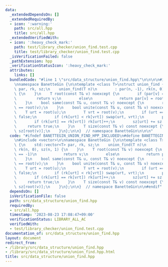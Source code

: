 ```yaml
---
data:
  _extendedDependsOn: []
  _extendedRequiredBy:
  - icon: ':warning:'
    path: src/all.hpp
    title: src/all.hpp
  _extendedVerifiedWith:
  - icon: ':heavy_check_mark:'
    path: test/library_checker/union_find.test.cpp
    title: test/library_checker/union_find.test.cpp
  _isVerificationFailed: false
  _pathExtension: hpp
  _verificationStatusIcon: ':heavy_check_mark:'
  attributes:
    links: []
  bundledCode: "#line 1 \"src/data_structure/union_find.hpp\"\n\n\n\n#include <vector>\n\
    \nnamespace BanetteGin {\n\ntemplate <class T>\nstruct union_find {\n    std::vector<T>\
    \ par, rk, sz;\n    union_find(T n)\n        : par(n, -1), rk(n, 0), sz(n, 1)\
    \ {\n    }\n    T root(const T& v) noexcept {\n        if (par[v] == -1)\n   \
    \         return v;\n        else\n            return par[v] = root(par[v]);\n\
    \    }\n    bool same(const T& u, const T& v) noexcept {\n        return root(u)\
    \ == root(v);\n    }\n    bool unite(const T& u, const T& v) noexcept {\n    \
    \    T urt = root(u);\n        T vrt = root(v);\n        if (urt == vrt) return\
    \ false;\n        if (rk[urt] < rk[vrt]) swap(urt, vrt);\n        par[vrt] = urt;\n\
    \        if (rk[urt] == rk[vrt]) rk[urt]++;\n        sz[urt] += sz[vrt];\n   \
    \     return true;\n    }\n    T size(const T& v) const noexcept {\n        return\
    \ sz[root(v)];\n    }\n};\n\n}  // namespace BanetteGin\n\n\n"
  code: "#ifndef BANETTEGIN_UNION_FIND_HPP_INCLUDED\n#define BANETTEGIN_UNION_FIND_HPP_INCLUDED\n\
    \n#include <vector>\n\nnamespace BanetteGin {\n\ntemplate <class T>\nstruct union_find\
    \ {\n    std::vector<T> par, rk, sz;\n    union_find(T n)\n        : par(n, -1),\
    \ rk(n, 0), sz(n, 1) {\n    }\n    T root(const T& v) noexcept {\n        if (par[v]\
    \ == -1)\n            return v;\n        else\n            return par[v] = root(par[v]);\n\
    \    }\n    bool same(const T& u, const T& v) noexcept {\n        return root(u)\
    \ == root(v);\n    }\n    bool unite(const T& u, const T& v) noexcept {\n    \
    \    T urt = root(u);\n        T vrt = root(v);\n        if (urt == vrt) return\
    \ false;\n        if (rk[urt] < rk[vrt]) swap(urt, vrt);\n        par[vrt] = urt;\n\
    \        if (rk[urt] == rk[vrt]) rk[urt]++;\n        sz[urt] += sz[vrt];\n   \
    \     return true;\n    }\n    T size(const T& v) const noexcept {\n        return\
    \ sz[root(v)];\n    }\n};\n\n}  // namespace BanetteGin\n\n#endif"
  dependsOn: []
  isVerificationFile: false
  path: src/data_structure/union_find.hpp
  requiredBy:
  - src/all.hpp
  timestamp: '2023-08-23 17:08:47+09:00'
  verificationStatus: LIBRARY_ALL_AC
  verifiedWith:
  - test/library_checker/union_find.test.cpp
documentation_of: src/data_structure/union_find.hpp
layout: document
redirect_from:
- /library/src/data_structure/union_find.hpp
- /library/src/data_structure/union_find.hpp.html
title: src/data_structure/union_find.hpp
---
```

